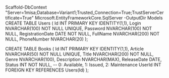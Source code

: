 Scaffold-DbContext "Server=1misa;Database=Variant1;Trusted_Connection=True;TrustServerCertificate=True" Microsoft.EntityFrameworkCore.SqlServer -OutputDir Models
CREATE TABLE Users (
    Id INT PRIMARY KEY IDENTITY(1,1),
    Login NVARCHAR(100) NOT NULL UNIQUE,
    Password NVARCHAR(100) NOT NULL,
    RegistrationDate DATE NOT NULL,
    FullName NVARCHAR(200) NOT NULL,
    PhoneNumber NVARCHAR(20)
);

CREATE TABLE Books (
    Id INT PRIMARY KEY IDENTITY(1,1),
    Article NVARCHAR(50) NOT NULL UNIQUE,
    Title NVARCHAR(200) NOT NULL,
    Genre NVARCHAR(100),
    Description NVARCHAR(MAX),
    ReleaseDate DATE,
    Status INT NOT NULL, -- 0: Available, 1: Issued, 2: Maintenance
    UserId INT FOREIGN KEY REFERENCES Users(Id)
);
